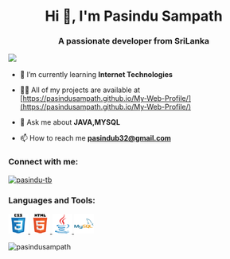 <h1 align="center">Hi 👋, I'm Pasindu Sampath</h1>
<h3 align="center">A passionate developer from SriLanka</h3>

<img src = "https://img.freepik.com/free-vector/code-typing-concept-illustration_114360-3866.jpg?w=740&t=st=1676088568~exp=1676089168~hmac=54fd3f50a56fcd13cf188310c50b8683e6e594caaab5365d88b508e7ce36cb59">

- 🌱 I’m currently learning **Internet Technologies**

- 👨‍💻 All of my projects are available at [https://pasindusampath.github.io/My-Web-Profile/](https://pasindusampath.github.io/My-Web-Profile/)

- 💬 Ask me about **JAVA,MYSQL**

- 📫 How to reach me **pasindub32@gmail.com**

<h3 align="left">Connect with me:</h3>
<p align="left">
<a href="https://linkedin.com/in/pasindu-tb" target="blank"><img align="center" src="https://raw.githubusercontent.com/rahuldkjain/github-profile-readme-generator/master/src/images/icons/Social/linked-in-alt.svg" alt="pasindu-tb" height="30" width="40" /></a>
</p>

<h3 align="left">Languages and Tools:</h3>
<p align="left"> <a href="https://www.w3schools.com/css/" target="_blank" rel="noreferrer"> <img src="https://raw.githubusercontent.com/devicons/devicon/master/icons/css3/css3-original-wordmark.svg" alt="css3" width="40" height="40"/> </a> <a href="https://www.w3.org/html/" target="_blank" rel="noreferrer"> <img src="https://raw.githubusercontent.com/devicons/devicon/master/icons/html5/html5-original-wordmark.svg" alt="html5" width="40" height="40"/> </a> <a href="https://www.java.com" target="_blank" rel="noreferrer"> <img src="https://raw.githubusercontent.com/devicons/devicon/master/icons/java/java-original.svg" alt="java" width="40" height="40"/> </a> <a href="https://www.mysql.com/" target="_blank" rel="noreferrer"> <img src="https://raw.githubusercontent.com/devicons/devicon/master/icons/mysql/mysql-original-wordmark.svg" alt="mysql" width="40" height="40"/> </a> </p>

<p><img align="center" src="https://github-readme-stats.vercel.app/api/top-langs?username=pasindusampath&show_icons=true&locale=en&layout=compact" alt="pasindusampath" /></p>
